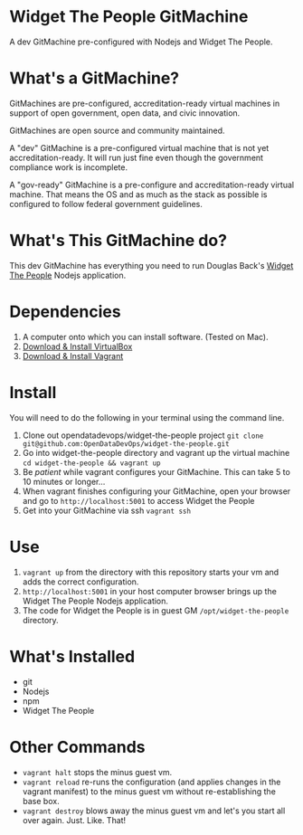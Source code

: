 Widget The People GitMachine
============================

A dev GitMachine pre-configured with Nodejs and Widget The People.

# What's a GitMachine?

GitMachines are pre-configured, accreditation-ready virtual machines in support of open government, open data, and civic innovation.

GitMachines are open source and community maintained.

A "dev" GitMachine is a pre-configured virtual machine that is not yet accreditation-ready. It will run just fine even though the government compliance work is incomplete.

A "gov-ready" GitMachine is a pre-configure and accreditation-ready virtual machine. That means the OS and as much as the stack as possible is configured to follow federal government guidelines.

# What's This GitMachine do?

This dev GitMachine has everything you need to run Douglas Back's [Widget The People](https://github.com/douglasback/widget-the-people) Nodejs application.

# Dependencies

1. A computer onto which you can install software. (Tested on Mac).
2. [Download & Install VirtualBox](https://www.virtualbox.org/wiki/Downloads)
3. [Download & Install Vagrant](http://downloads.vagrantup.com/)
 
# Install

You will need to do the following in your terminal using the command line. 

1. Clone out opendatadevops/widget-the-people project `git clone git@github.com:OpenDataDevOps/widget-the-people.git`
2. Go into widget-the-people directory and vagrant up the virtual machine `cd widget-the-people && vagrant up`
3. Be _patient_ while vagrant configures your GitMachine. This can take 5 to 10 minutes or longer...
4. When vagrant finishes configuring your GitMachine, open your browser and go to `http://localhost:5001` to access Widget the People
5. Get into your GitMachine via ssh `vagrant ssh`


# Use

1. `vagrant up` from the directory with this repository starts your vm and adds the correct configuration.
2. `http://localhost:5001` in your host computer browser brings up the Widget The People Nodejs application.
3. The code for Widget the People is in guest GM `/opt/widget-the-people` directory.

# What's Installed

- git
- Nodejs
- npm
- Widget The People

# Other Commands

* `vagrant halt` stops the minus guest vm.
* `vagrant reload` re-runs the configuration (and applies changes in the vagrant manifest) to the minus guest vm without re-establishing the base box.
* `vagrant destroy` blows away the minus guest vm and let's you start all over again. Just. Like. That!
